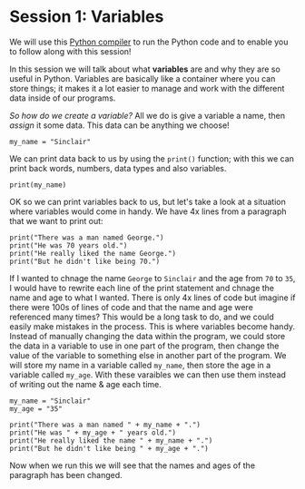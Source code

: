 # Session 1: Variables #

We will use this [Python compiler](https://www.programiz.com/python-programming/online-compiler/) to run the Python code and to enable you to follow along with this session!

In this session we will talk about what **variables** are and why they are so useful in Python.
Variables are basically like a container where you can store things; it makes it a lot easier to manage and work with the different data inside of our programs.

*So how do we create a variable?* All we do is give a variable a name, then *assign* it some data.  This data can be anything we choose!
```
my_name = "Sinclair"
```

We can print data back to us by using the `print()` function; with this we can print back words, numbers, data types and also variables.
```
print(my_name)
```

OK so we can print variables back to us, but let's take a look at a situation where variables would come in handy.
We have 4x lines from a paragraph that we want to print out:
```
print("There was a man named George.")
print("He was 70 years old.")
print("He really liked the name George.")
print("But he didn't like being 70.")
```
If I wanted to chnage the name `George` to `Sinclair` and the age from `70` to `35`, I would have to rewrite each line of the print statement and chnage the name and age to what I wanted.  There is only 4x lines of code but imagine if there were 100s of lines of code and that the name and age were referenced many times?  This would be a long task to do, and we could easily make mistakes in the process.
This is where variables become handy.  Instead of manually changing the data within the program, we could store the data in a variable to use in one part of the program, then change the value of the variable to something else in another part of the program.
We will store my name in a variable called `my_name`, then store the age in a variable called `my_age`.  With these varaibles we can then use them instead of writing out the name & age each time.
```
my_name = "Sinclair"
my_age = "35"

print("There was a man named " + my_name + ".")
print("He was " + my_age + " years old.")
print("He really liked the name " + my_name + ".")
print("But he didn't like being " + my_age + ".")
```
Now when we run this we will see that the names and ages of the paragraph has been changed.
